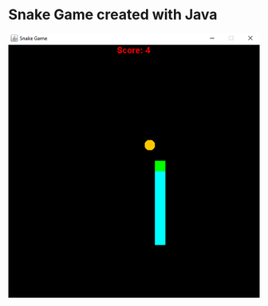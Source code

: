 # Snake Game created with Java

![Snake Game](https://raw.githubusercontent.com/rakitenkogermans/java-snake-game/master/java-snake-game.png)
